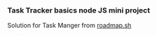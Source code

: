 ### Task Tracker basics node JS mini project

Solution for Task Manger from [roadmap.sh](https://roadmap.sh/projects/task-tracker)
